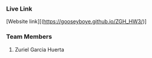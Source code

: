 ### Live Link
[Website link][(https://gooseyboye.github.io/ZGH_HW3/)]

### Team Members
1. Zuriel Garcia Huerta
